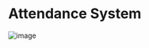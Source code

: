 <h1>Attendance System</h1>

![image](https://user-images.githubusercontent.com/35005761/139843338-635bbbe3-7d7f-4634-94d8-d758f11c37c3.png)
